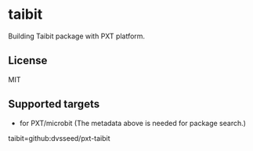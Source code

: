 # taibit

Building Taibit package with PXT platform.

## License

MIT

## Supported targets

* for PXT/microbit
(The metadata above is needed for package search.)

taibit=github:dvsseed/pxt-taibit
